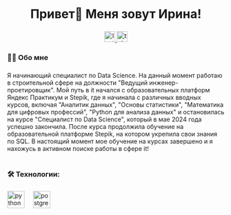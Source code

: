 
<h1 align="center">Привет👋 Меня зовут Ирина!</h1>

###

<div align="center">
  <a href="https://www.instagram.com/ira_chubarovaa?igsh=MW84MXY3MGFpdTZqZw%3D%3D&utm_source=qr" target="_blank">
    <img src="https://img.shields.io/static/v1?message=Instagram&logo=Instagram&label=&color=FF6699&logoColor=white&labelColor=&style=for-the-badge" height="25" alt="Instagram logo"  />
  </a>
  <a href="https://t.me/ira_chubarovaa" target="_blank">
    <img src="https://img.shields.io/static/v1?message=Telegram&logo=telegram&label=&color=2CA5E0&logoColor=white&labelColor=&style=for-the-badge" height="25" alt="telegram logo"  />
  </a>
</div>

###

<h3 align="left">👩‍💻  Обо мне</h3>

###

<p align="left">Я начинающий специалист по Data Science. На данный момент работаю в строительной сфере на должности "Ведущий инженер-проетировщик". Мой путь в it начался с образовательных платформ Яндекс Практикум и Stepik, где я начинала с различных вводных курсов, включая "Аналитик данных", "Основы статистики", "Математика для цифровых профессий", "Python для анализа данных" и остановилась на курсе "Специалист по Data Science", который в мае 2024 года успешно закончила. После курса продолжила обучение на образовательной платформе Stepik, на котором укрепила свои знания по SQL. В настоящий момент мое обучение на курсах завершено и я нахожусь в активном поиске работы в сфере it!<br><br>

###

<h3 align="left">🛠 Технологии:</h3>

###

<div align="left">
  <img src="https://skillicons.dev/icons?i=py" height="40" alt="python logo"  />
  <img width="12" />
  <img src="https://skillicons.dev/icons?i=postgres" height="40" alt="postgresql logo"  />
  <img width="12" />
 
</div>

